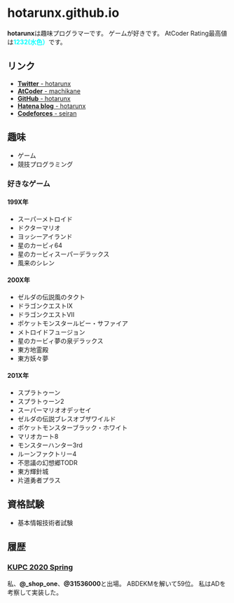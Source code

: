 # hotarunx.github.io

**hotarunx**は趣味プログラマーです。
ゲームが好きです。
AtCoder Rating最高値は<span style="color: cyan; ">**1232(水色）**</span>です。

## リンク

*   [**Twitter** - hotarunx](https://twitter.com/hotarunx)
*   [**AtCoder** - machikane](https://atcoder.jp/users/machikane)
*   [**GitHub** - hotarunx](https://github.com/hotarunx)
*   [**Hatena blog** - hotarunx](https://hotarunx.hatenablog.com/)
*   [**Codeforces** - seiran](https://codeforces.com/profile/seiran)

## 趣味

*   ゲーム
*   競技プログラミング

### 好きなゲーム

#### 199X年

*   スーパーメトロイド
*   ドクターマリオ
*   ヨッシーアイランド
*   星のカービィ64
*   星のカービィスーパーデラックス
*   風来のシレン

#### 200X年

*   ゼルダの伝説風のタクト
*   ドラゴンクエストIX
*   ドラゴンクエストVII
*   ポケットモンスタールビー・サファイア
*   メトロイドフュージョン
*   星のカービィ夢の泉デラックス
*   東方地霊殿
*   東方妖々夢

#### 201X年

*   スプラトゥーン
*   スプラトゥーン2
*   スーパーマリオオデッセイ
*   ゼルダの伝説ブレスオブザワイルド
*   ポケットモンスターブラック・ホワイト
*   マリオカート8
*   モンスターハンター3rd
*   ルーンファクトリー4
*   不思議の幻想郷TODR
*   東方輝針城
*   片道勇者プラス

## 資格試験

*   基本情報技術者試験

## 履歴

### [KUPC 2020 Spring](https://www.kupc.jp/#/2020%20%E6%98%A5/)

私、**@\_shop_one**、**@31536000**と出場。
ABDEKMを解いて59位。
私はADを考察して実装した。

<!-- GitHub.ioへのリンク https://hotarunx.github.io/ -->
